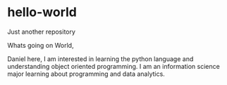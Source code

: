 # hello-world
Just another repository

Whats going on World,

Daniel here, I am interested in learning the python language and understanding object oriented programming.
I am an information science major learning about programming and data analytics.
